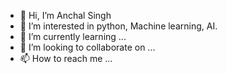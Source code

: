- 👋 Hi, I’m Anchal Singh
- 👀 I’m interested in python, Machine learning, AI.
- 🌱 I’m currently learning ...
- 💞️ I’m looking to collaborate on ...
- 📫 How to reach me ...

<!---
imast365/imast365 is a ✨ special ✨ repository because its `README.md` (this file) appears on your GitHub profile.
You can click the Preview link to take a look at your changes.
--->
